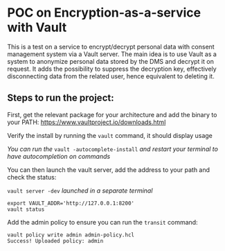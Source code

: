 # POC on Encryption-as-a-service with Vault

This is a test on a service to encrypt/decrypt personal data with consent management system via a Vault server.
The main idea is to use Vault as a system to anonymize personal data stored by the DMS and decrypt it on request. It adds the possibility to suppress the decryption key, effectively disconnecting data from the related user, hence equivalent to deleting it.

## Steps to run the project:

First, get the relevant package for your architecture and add the binary to your PATH: https://www.vaultproject.io/downloads.html

Verify the install by running the `vault` command, it should display usage

_You can run the_ `vault -autocomplete-install` _and restart your terminal to have autocompletion on commands_

You can then launch the vault server, add the address to your path and check the status:

`vault server -dev` _launched in a separate terminal_

```
export VAULT_ADDR='http://127.0.0.1:8200'
vault status
```
Add the admin policy to ensure you can run the `transit` command:

```
vault policy write admin admin-policy.hcl
Success! Uploaded policy: admin
```

